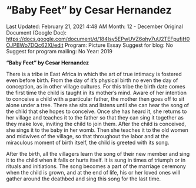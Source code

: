 # “Baby Feet” by Cesar Hernandez

Last Updated: February 21, 2021 4:48 AM
Month: 12 - December
Original Document (Google Doc): https://docs.google.com/document/d/184Isy5EPwUVZ6ohy7uU2TEFpufjH0OJPBWo7DQc62XI/edit
Program: Picture Essay
Suggest for blog: No
Suggest for program mailing: No
Year: 2019

**“Baby Feet” by Cesar Hernandez**

There is a tribe in East Africa in which the art of true intimacy is fostered even before birth. From the day of it’s physical birth no even the day of conception, as in other village cultures. For this tribe the birth date comes the first time the child is taught in its mother’s mind. Aware of her intention to conceive a child with a particular father, the mother then goes off to sit alone under a tree. There she sits and listens until she can hear the song of the child that she hopes to conceive. Once she has heard it, she returns to her village and teaches it to the father so that they can sing it together as they make love, inviting the child to join them. After the child is conceived, she sings it to the baby in her womb. Then she teaches it to the old women and midwives of the village, so that throughout the labor and at the miraculous moment of birth itself, the child is greeted with its song.

After the birth, all the villagers learn the song of their new member and sing it to the child when it falls or hurts itself. It is sung in times of triumph or in rituals and initiations. The song becomes a part of the marriage ceremony when the child is grown, and at the end of life, his or her loved ones will gather around the deathbed and sing this song for the last time.